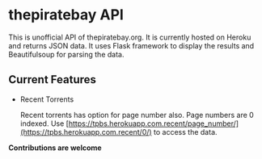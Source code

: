 # thepiratebay API

This is unofficial API of thepiratebay.org. It is currently hosted on Heroku and returns JSON data. It uses Flask framework to display the results and Beautifulsoup for parsing the data. 

## Current Features

- Recent Torrents
    
    Recent torrents has option for page number also. Page numbers are 0 indexed.
    Use [https://tpbs.herokuapp.com.recent/page_number/](https://tpbs.herokuapp.com.recent/0/) to access the data.


**Contributions are welcome**
